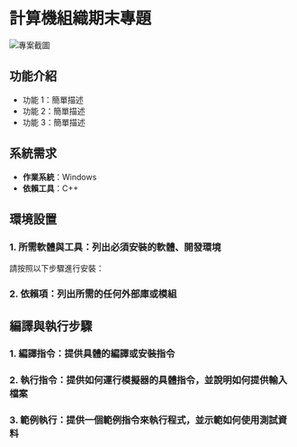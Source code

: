 # 計算機組織期末專題

![專案截圖](link-to-image) <!-- 可選 -->

## 功能介紹
- 功能 1：簡單描述
- 功能 2：簡單描述
- 功能 3：簡單描述

## 系統需求
- **作業系統**：Windows
- **依賴工具**：C++

## 環境設置
### 1. 所需軟體與工具：列出必須安裝的軟體、開發環境
請按照以下步驟進行安裝：
### 2. 依賴項：列出所需的任何外部庫或模組

## 編譯與執行步驟
### 1. 編譯指令：提供具體的編譯或安裝指令
### 2. 執行指令：提供如何運行模擬器的具體指令，並說明如何提供輸入檔案
### 3. 範例執行：提供一個範例指令來執行程式，並示範如何使用測試資料
